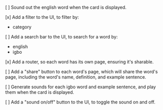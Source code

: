 [ ] Sound out the english word when the card is displayed.

[x] Add a filter to the UI, to filter by:
  - category

[ ] Add a search bar to the UI, to search for a word by:
  - english
  - igbo

[x] Add a router, so each word has its own page, ensuring it's sharable.

[ ] Add a "share" button to each word's page, which will share the word's page, including the word's name, definition, and example sentence.

[ ] Generate sounds for each igbo word and example sentence, and play them when the card is displayed.

[ ] Add a "sound on/off" button to the UI, to toggle the sound on and off.



